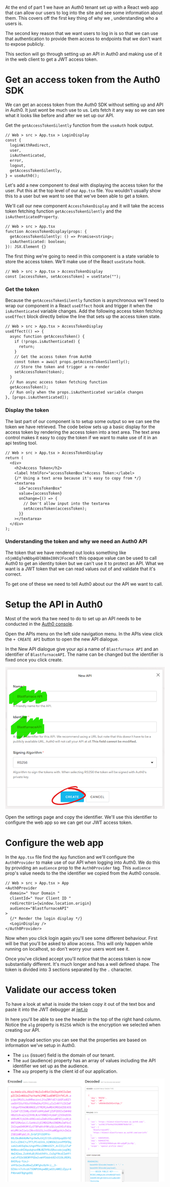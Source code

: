 At the end of part 1 we have an Auth0 tenant set up with a React web app that can allow our users to log into the site and see some information about them. This covers off the first key thing of why we , understanding who a users is.

The second key reason that we want users to log in is so that we can use that authentication to provide them access to endpoints that we don't want to expose publicly.

This section will go through setting up an API in Auth0 and making use of it in the web client to get a JWT access token.

# Get an access token from the Auth0 SDK

We can get an access token from the Auth0 SDK without setting up and API in Auth0. It just wont be much use to us. Lets fetch it any way so we can see what it looks like before and after we set up our API.

Get the `getAccessTokenSilently` function from the `useAuth` hook output.

```tsx
// Web > src > App.tsx > LoginDisplay
const {
  loginWithRedirect,
  user,
  isAuthenticated,
  error,
  logout,
  getAccessTokenSilently,
} = useAuth0();
```

Let's add a new component to deal with displaying the access token for the user. Put this at the top level of our `App.tsx` file. You wouldn't usually show this to a user but we want to see that we've been able to get a token.

We'll call our new component `AccessTokenDisplay` and it will take the access token fetching function `getAccessTokenSilently` and the `isAuthenticatedProperty`.

```tsx
// Web > src > App.tsx
function AccessTokenDisplay(props: {
  getAccessTokenSilently: () => Promise<string>;
  isAuthenticated: boolean;
}): JSX.Element {}
```

The first thing we're going to need in this component is a state variable to store the access token. We'll make use of the React `useState` hook.

```tsx
// Web > src > App.tsx > AccessTokenDisplay
const [accessToken, setAccessToken] = useState("");
```

### Get the token

Because the `getAccessTokenSilently` function is asynchronous we'll need to wrap our component in a React `useEffect` hook and trigger it when the `isAuthenticated` variable changes. Add the following access token fetching `useEffect` block directly below the line that sets up the access token state.

```tsx
// Web > src > App.tsx > AccessTokenDisplay
useEffect(() => {
  async function getAccessToken() {
    if (!props.isAuthenticated) {
      return;
    }
    // Get the access token from Auth0
    const token = await props.getAccessTokenSilently();
    // Store the token and trigger a re-render
    setAccessToken(token);
  }
  // Run async access token fetching function
  getAccessToken();
  // Run only when the props.isAuthenticated variable changes
}, [props.isAuthenticated]);
```

### Display the token

The last part of our component is to setup some output so we can see the token we have retrieved. The code below sets up a basic display for the access token by rendering the access token into a text area. The text area control makes it easy to copy the token if we want to make use of it in an api testing tool.

```tsx
// Web > src > App.tsx > AccessTokenDisplay
return (
  <div>
    <h2>Access Token</h2>
    <label htmlFor="accessTokenBox">Access Token:</label>
    {/* Using a text area because it's easy to copy from */}
    <textarea
      id="accessTokenBox"
      value={accessToken}
      onChange={() => {
        // Don't allow input into the textarea
        setAccessToken(accessToken);
      }}
    ></textarea>
  </div>
);
```

### Understanding the token and why we need an Auth0 API

The token that we have rendered out looks something like `n5jmNIg7eNDbg4DlNB8mI00VJFocmbTt` this opaque value can be used to call Auth0 to get an identity token but we can't use it to protect an API. What we want is a JWT token that we can read values out of and validate that it's correct.

To get one of these we need to tell Auth0 about our the API we want to call.

# Setup the API in Auth0

Most of the work tha twe need to do to set up an API needs to be conducted in the [Auth0 console](https://manage.auth0.com).

Open the APIs menu on the left side navigation menu.
In the APIs view click the `+ CREATE API` button to open the new API dialogue.

In the New API dialogue give your api a name of `Blastfurnace API` and an identifier of `BlastfurnaceAPI`. The name can be changed but the identifier is fixed once you click create.

![New api dialogue](images/CreateAnAPI.png)

Open the settings page and copy the identifier. We'll use this identifier to configure the web app so we can get our JWT access token.

# Configure the web app

In the `App.tsx` file find the `App` function and we'll configure the `Auth0Provider` to make use of our API when logging into Auth0. We do this by providing an `audience` prop to the `Auth0Provider` tag. This `audience` prop's value needs to the the identifier we copied from the Auth0 console.

```tsx
// Web > src > App.tsx > App
<Auth0Provider
  domain=" Your Domain "
  clientId=" Your Client ID "
  redirectUri={window.location.origin}
  audience="BlastfurnaceAPI"
>
  {/* Render the login display */}
  <LoginDisplay />
</Auth0Provider>
```

Now when you click login again you'll see some different behaviour. First will be that you'll be asked to allow access. This will only happen while running on localhost, so don't worry your users wont see it.

Once you've clicked accept you'll notice that the access token is now substantially different. It's much longer and has a well defined shape. The token is divided into 3 sections separated by the `.` character.

# Validate our access token

To have a look at what is inside the token copy it out of the text box and paste it into the JWT debugger at [jwt.io](https://jwt.io)

In here you'll be able to see the header in the top of the right hand column. Notice the `alg` property is `RS256` which is the encryption we selected when creating our API.

In the payload section you can see that the properties are based on information we've setup in Auth0.

- The `iss` (issuer) field is the domain of our tenant.
- The `aud` (audience) property has an array of values including the API identifier we set up as the audience.
- The `azp` property is the client id of our application.

![jwt.io debugger for an access token](images/jwtio.png)
